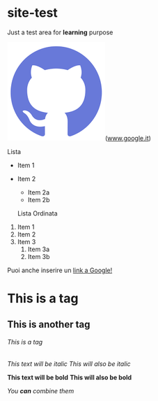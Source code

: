 # site-test
Just a test area for **learning** purpose

![GitHub Logo](download.png)(www.google.it)

Lista
* Item 1
* Item 2
  * Item 2a
  * Item 2b
  
  Lista Ordinata
  
1. Item 1
1. Item 2
1. Item 3
   1. Item 3a
   1. Item 3b

Puoi anche inserire un [link a Google!](http://google.com)

# This is a tag 
## This is another tag
###### This is a tag

*This text will be italic*
_This will also be italic_

**This text will be bold**
__This will also be bold__

_You **can** combine them_
